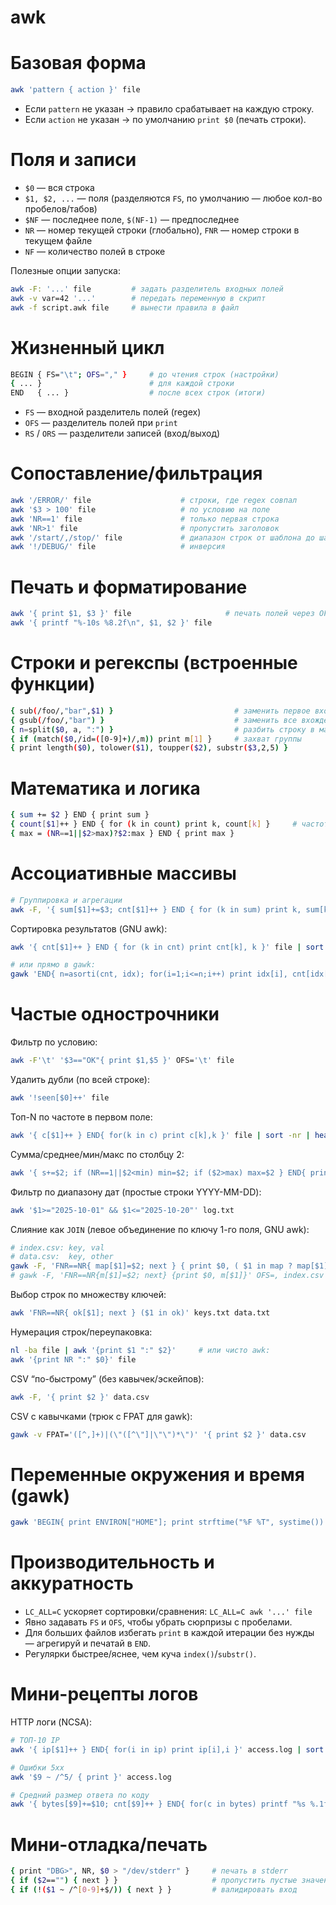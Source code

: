 # awk

# Базовая форма

```bash
awk 'pattern { action }' file
```

- Если `pattern` не указан → правило срабатывает на каждую строку.
- Если `action` не указан → по умолчанию `print $0` (печать строки).

# Поля и записи

- `$0` — вся строка
- `$1, $2, ...` — поля (разделяются `FS`, по умолчанию — любое кол-во пробелов/табов)
- `$NF` — последнее поле, `$(NF-1)` — предпоследнее
- `NR` — номер текущей строки (глобально), `FNR` — номер строки в текущем файле
- `NF` — количество полей в строке

Полезные опции запуска:

```bash
awk -F: '...' file         # задать разделитель входных полей
awk -v var=42 '...'        # передать переменную в скрипт
awk -f script.awk file     # вынести правила в файл
```

# Жизненный цикл

```bash
BEGIN { FS="\t"; OFS="," }     # до чтения строк (настройки)
{ ... }                        # для каждой строки
END   { ... }                  # после всех строк (итоги)
```

- `FS` — входной разделитель полей (regex)
- `OFS` — разделитель полей при `print`
- `RS` / `ORS` — разделители записей (вход/выход)

# Сопоставление/фильтрация

```bash
awk '/ERROR/' file                    # строки, где regex совпал
awk '$3 > 100' file                   # по условию на поле
awk 'NR==1' file                      # только первая строка
awk 'NR>1' file                       # пропустить заголовок
awk '/start/,/stop/' file             # диапазон строк от шаблона до шаблона
awk '!/DEBUG/' file                   # инверсия
```

# Печать и форматирование

```bash
awk '{ print $1, $3 }' file                     # печать полей через OFS
awk '{ printf "%-10s %8.2f\n", $1, $2 }' file
```

# Строки и регекспы (встроенные функции)

```bash
{ sub(/foo/,"bar",$1) }                           # заменить первое вхождение в $1
{ gsub(/foo/,"bar") }                             # заменить все вхождения в $0
{ n=split($0, a, ":") }                           # разбить строку в массив a
{ if (match($0,/id=([0-9]+)/,m)) print m[1] }     # захват группы
{ print length($0), tolower($1), toupper($2), substr($3,2,5) }
```

# Математика и логика

```bash
{ sum += $2 } END { print sum }
{ count[$1]++ } END { for (k in count) print k, count[k] }     # частоты
{ max = (NR==1||$2>max)?$2:max } END { print max }
```

# Ассоциативные массивы

```bash
# Группировка и агрегации
awk -F, '{ sum[$1]+=$3; cnt[$1]++ } END { for (k in sum) print k, sum[k], sum[k]/cnt[k] }' data.csv
```

Сортировка результатов (GNU awk):

```bash
awk '{ cnt[$1]++ } END { for (k in cnt) print cnt[k], k }' file | sort -nr

# или прямо в gawk:
gawk 'END{ n=asorti(cnt, idx); for(i=1;i<=n;i++) print idx[i], cnt[idx[i]] }'
```

# Частые однострочники

Фильтр по условию:

```bash
awk -F'\t' '$3=="OK"{ print $1,$5 }' OFS='\t' file
```

Удалить дубли (по всей строке):

```bash
awk '!seen[$0]++' file
```

Топ-N по частоте в первом поле:

```bash
awk '{ c[$1]++ } END{ for(k in c) print c[k],k }' file | sort -nr | head
```

Сумма/среднее/мин/макс по столбцу 2:

```bash
awk '{ s+=$2; if (NR==1||$2<min) min=$2; if ($2>max) max=$2 } END{ print "sum",s,"avg",s/NR,"min",min,"max",max }' file
```

Фильтр по диапазону дат (простые строки YYYY-MM-DD):

```bash
awk '$1>="2025-10-01" && $1<="2025-10-20"' log.txt
```

Слияние как `JOIN` (левое объединение по ключу 1-го поля, GNU awk):

```bash
# index.csv: key, val
# data.csv:  key, other
gawk -F, 'FNR==NR{ map[$1]=$2; next } { print $0, ( $1 in map ? map[$1] : "" ) }' OFS=, index.csv data.csv
# gawk -F, 'FNR==NR{m[$1]=$2; next} {print $0, m[$1]}' OFS=, index.csv data.csv
```

Выбор строк по множеству ключей:

```bash
awk 'FNR==NR{ ok[$1]; next } ($1 in ok)' keys.txt data.txt
```

Нумерация строк/переупаковка:

```bash
nl -ba file | awk '{print $1 ":" $2}'     # или чисто awk:
awk '{print NR ":" $0}' file
```

CSV “по-быстрому” (без кавычек/эскейпов):

```bash
awk -F, '{ print $2 }' data.csv
```

CSV с кавычками (трюк с FPAT для gawk):

```bash
gawk -v FPAT='([^,]+)|(\"([^\"]|\"\")*\")' '{ print $2 }' data.csv
```

# Переменные окружения и время (gawk)

```bash
gawk 'BEGIN{ print ENVIRON["HOME"]; print strftime("%F %T", systime()) }'
```

# Производительность и аккуратность

- `LC_ALL=C` ускоряет сортировки/сравнения: `LC_ALL=C awk '...' file`
- Явно задавать `FS` и `OFS`, чтобы убрать сюрпризы с пробелами.
- Для больших файлов избегать `print` в каждой итерации без нужды — агрегируй и печатай в `END`.
- Регулярки быстрее/яснее, чем куча `index()`/`substr()`.

# Мини-рецепты логов

HTTP логи (NCSA):

```bash
# ТОП-10 IP
awk '{ ip[$1]++ } END{ for(i in ip) print ip[i],i }' access.log | sort -nr | head

# Ошибки 5xx
awk '$9 ~ /^5/ { print }' access.log

# Средний размер ответа по коду
awk '{ bytes[$9]+=$10; cnt[$9]++ } END{ for(c in bytes) printf "%s %.1f\n", c, bytes[c]/cnt[c] }' access.log
```

# Мини-отладка/печать

```bash
{ print "DBG>", NR, $0 > "/dev/stderr" }     # печать в stderr
{ if ($2=="") { next } }                     # пропустить пустые значения
{ if (!($1 ~ /^[0-9]+$/)) { next } }         # валидировать вход
```